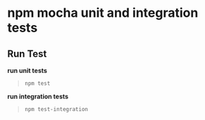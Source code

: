 npm mocha unit and integration tests
================

## Run Test

**run unit tests**

> `npm test`

**run integration tests**

> `npm test-integration`


